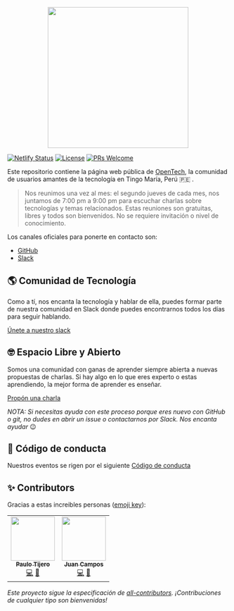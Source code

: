 <p align="center">
  <img src="public/assets/img/logo-without-bg.png" width="320"/>
</p>

[![Netlify Status](https://api.netlify.com/api/v1/badges/f6ad4d4e-3128-43db-a06e-6f63790cba6c/deploy-status)](https://app.netlify.com/sites/opentech/deploys) [![License](https://img.shields.io/badge/license-MIT-blue.svg)](https://github.com/opentech-pe/opentech.pe/blob/master/LICENSE) [![PRs Welcome](https://img.shields.io/badge/PRs-welcome-brightgreen.svg)](http://makeapullrequest.com)

Este repositorio contiene la página web pública de [OpenTech](https://opentech.netlify.com/), la comunidad de usuarios amantes de la tecnología en Tingo María, Perú :peru: . 

  > Nos reunimos una vez al mes: el segundo jueves de cada mes, nos juntamos de 7:00 pm a 9:00 pm para escuchar charlas sobre tecnologías y temas relacionados. Estas reuniones son gratuitas, libres y todos son bienvenidos. No se requiere invitación o nivel de conocimiento.

Los canales oficiales para ponerte en contacto son:

- [GitHub](https://github.com/opentech-pe)
- [Slack](https://hola-opentech.herokuapp.com/)

## :earth_americas: Comunidad de Tecnología

Como a tí, nos encanta la tecnología y hablar de ella, puedes formar parte de nuestra comunidad en Slack donde puedes encontrarnos todos los días para seguir hablando.

[Únete a nuestro slack](https://hola-opentech.herokuapp.com/)

## :nerd_face: Espacio Libre y Abierto

Somos una comunidad con ganas de aprender siempre abierta a nuevas propuestas de charlas. Si hay algo en lo que eres experto o estas aprendiendo, la mejor forma de aprender es enseñar.

[Propón una charla](https://github.com/opentech-pe/opentech.pe/issues/new?assignees=jhonfitzgerald%2C+paulotijero%2C+manuelrojasc&labels=cfp&template=propuesta-de-charla.md&title=Título+de+tu+charla+.+.+.)

_NOTA: Si necesitas ayuda con este proceso porque eres nuevo con GitHub o git, no dudes en abrir un issue o contactarnos por Slack. Nos encanta ayudar_ :wink:

<!-- ### Sponsors

¿Quieres que tu empresa u organización patrocine estos eventos? (Acá puedes ver cómo participar como sponsor)[link para recaudos]. -->

## :scroll: Código de conducta

Nuestros eventos se rigen por el siguiente [Código de conducta](/CODE_OF_CONDUCT.md)

## ✨ Contributors

Gracias a estas increibles personas ([emoji key](https://allcontributors.org/docs/en/emoji-key)):

<!-- ALL-CONTRIBUTORS-LIST:START - Do not remove or modify this section -->
<!-- prettier-ignore-start -->
<!-- markdownlint-disable -->
<table>
  <tr>
    <td align="center"><a href="https://github.com/paulotijero"><img src="https://avatars2.githubusercontent.com/u/28131369?v=4?s=100" width="100px;" alt=""/><br /><sub><b>Paulo Tijero</b></sub></a><br /><a href="https://github.com/Juancxh/opentech/commits?author=paulotijero" title="Code">💻</a> <a href="#projectManagement-paulotijero" title="Project Management">📆</a></td>
    <td align="center"><a href="https://juancxh.com/"><img src="https://avatars2.githubusercontent.com/u/54485410?v=4?s=100" width="100px;" alt=""/><br /><sub><b>Juan Campos</b></sub></a><br /><a href="https://github.com/Juancxh/opentech/commits?author=Juancxh" title="Code">💻</a> <a href="https://github.com/Juancxh/opentech/commits?author=Juancxh" title="Documentation">📖</a></td>
  </tr>
</table>

<!-- markdownlint-restore -->
<!-- prettier-ignore-end -->
<!-- ALL-CONTRIBUTORS-LIST:END -->

_Este proyecto sigue la especificación de [all-contributors](https://github.com/all-contributors/all-contributors). ¡Contribuciones de cualquier tipo son bienvenidas!_

